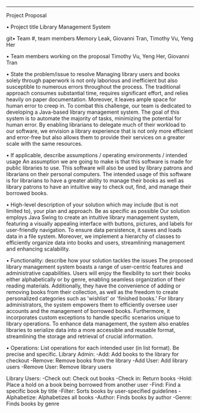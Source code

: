 ______________________________________________________________________________________________________________________________________________________________________________________________________________________________________________________________
Project Proposal

• Project title
Library Management System


git• Team #, team members
Memory Leak, Giovanni Tran, Timothy Vu, Yeng Her


• Team members working on the proposal
Timothy Vu, Yeng Her, Giovanni Tran


• State the problem/issue to resolve
Managing library users and books solely through paperwork is not only laborious and inefficient but also susceptible to numerous errors throughout the process. The traditional approach consumes substantial time, requires significant effort, and relies heavily on paper documentation. Moreover, it leaves ample space for human error to creep in.
To combat this challenge, our team is dedicated to developing a Java-based library management system. The goal of this system is to automate the majority of tasks, minimizing the potential for human error. By enabling librarians to delegate much of their workload to our software, we envision a library experience that is not only more efficient and error-free but also allows them to provide their services on a greater scale with the same resources.

• If applicable, describe assumptions / operating environments / intended usage
An assumption we are going to make is that this software is made for public libraries to use. This software will also be used by library patrons and librarians on their personal computers. The intended usage of this software is for librarians to have a greater ability to manage their books as well as library patrons to have an intuitive way to check out, find, and manage their borrowed books.

• High-level description of your solution which may include (but is not limited to), your plan and approach.  Be as specific as possible
Our solution employs Java Swing to create an intuitive library management system, featuring a visually appealing interface with buttons, pictures, and labels for user-friendly navigation. To ensure data persistence, it saves and loads data in a file system. Moreover, we implement a hierarchy of classes to efficiently organize data into books and users, streamlining management and enhancing scalability.


• Functionality: describe how your solution tackles the issues
The proposed library management system boasts a range of user-centric features and administrative capabilities. Users will enjoy the flexibility to sort their books either alphabetically or by genre, enabling seamless organization of their reading materials. Additionally, they have the convenience of adding or removing books from their collection, as well as the freedom to create personalized categories such as 'wishlist' or 'finished books.' For library administrators, the system empowers them to efficiently oversee user accounts and the management of borrowed books. Furthermore, it incorporates custom exceptions to handle specific scenarios unique to library operations. To enhance data management, the system also enables libraries to serialize data into a more accessible and reusable format, streamlining the storage and retrieval of crucial information.


• Operations: List operations for each intended user (in list format).  Be precise and specific.
Library Admin:
-Add: Add books to the library for checkout
-Remove: Remove books from the library
-Add User: Add library users
-Remove User: Remove library users

Library Users:
-Check out: Check out books
-Check in: Return books
-Hold: Place a hold on a book being borrowed from another user
-Find: Find a specific book by title
-Filter: Sorts books by user-specified guidelines
-Alphabetize: Alphabetizes all books
-Author: Finds books by author
-Genre: Finds books by genre
